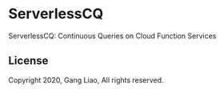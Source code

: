 # ServerlessCQ
ServerlessCQ: Continuous Queries on Cloud Function Services

## License 

Copyright 2020, Gang Liao, All rights reserved.
